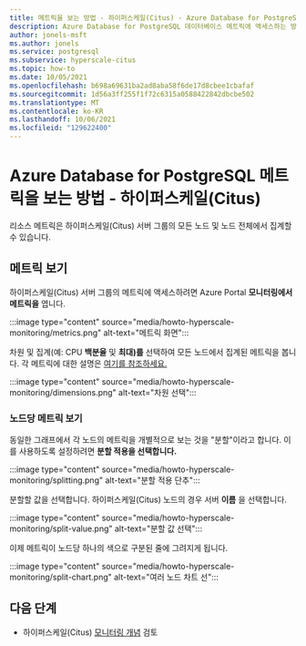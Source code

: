 ```yaml
---
title: 메트릭을 보는 방법 - 하이퍼스케일(Citus) - Azure Database for PostgreSQL
description: Azure Database for PostgreSQL 데이터베이스 메트릭에 액세스하는 방법 - 하이퍼스케일(Citus)
author: jonels-msft
ms.author: jonels
ms.service: postgresql
ms.subservice: hyperscale-citus
ms.topic: how-to
ms.date: 10/05/2021
ms.openlocfilehash: b698a69631ba2ad8aba58f6de17d8cbee1cbafaf
ms.sourcegitcommit: 1d56a3ff255f1f72c6315a0588422842dbcbe502
ms.translationtype: MT
ms.contentlocale: ko-KR
ms.lasthandoff: 10/06/2021
ms.locfileid: "129622400"
---
```

# <a name="how-to-view-metrics-in-azure-database-for-postgresql---hyperscale-citus"></a>Azure Database for PostgreSQL 메트릭을 보는 방법 - 하이퍼스케일(Citus)

리소스 메트릭은 하이퍼스케일(Citus) 서버 그룹의 모든 노드 및 노드 전체에서 집계할 수 있습니다.

## <a name="view-metrics"></a>메트릭 보기

하이퍼스케일(Citus) 서버 그룹의 메트릭에 액세스하려면 Azure Portal **모니터링에서** **메트릭을** 엽니다.

:::image type="content" source="media/howto-hyperscale-monitoring/metrics.png" alt-text="메트릭 화면":::

차원 및 집계(예: CPU **백분율** 및 **최대)를** 선택하여 모든 노드에서 집계된 메트릭을 봅니다. 각 메트릭에 대한 설명은 [여기를 참조하세요.](concepts-hyperscale-monitoring.md#list-of-metrics)

:::image type="content" source="media/howto-hyperscale-monitoring/dimensions.png" alt-text="차원 선택":::

### <a name="view-metrics-per-node"></a>노드당 메트릭 보기

동일한 그래프에서 각 노드의 메트릭을 개별적으로 보는 것을 "분할"이라고 합니다.
이를 사용하도록 설정하려면 **분할 적용을 선택합니다.**

:::image type="content" source="media/howto-hyperscale-monitoring/splitting.png" alt-text="분할 적용 단추":::

분할할 값을 선택합니다. 하이퍼스케일(Citus) 노드의 경우 서버 **이름** 을 선택합니다.

:::image type="content" source="media/howto-hyperscale-monitoring/split-value.png" alt-text="분할 값 선택":::

이제 메트릭이 노드당 하나의 색으로 구분된 줄에 그려지게 됩니다.

:::image type="content" source="media/howto-hyperscale-monitoring/split-chart.png" alt-text="여러 노드 차트 선":::

## <a name="next-steps"></a>다음 단계

* 하이퍼스케일(Citus) [모니터링 개념](concepts-hyperscale-monitoring.md) 검토
